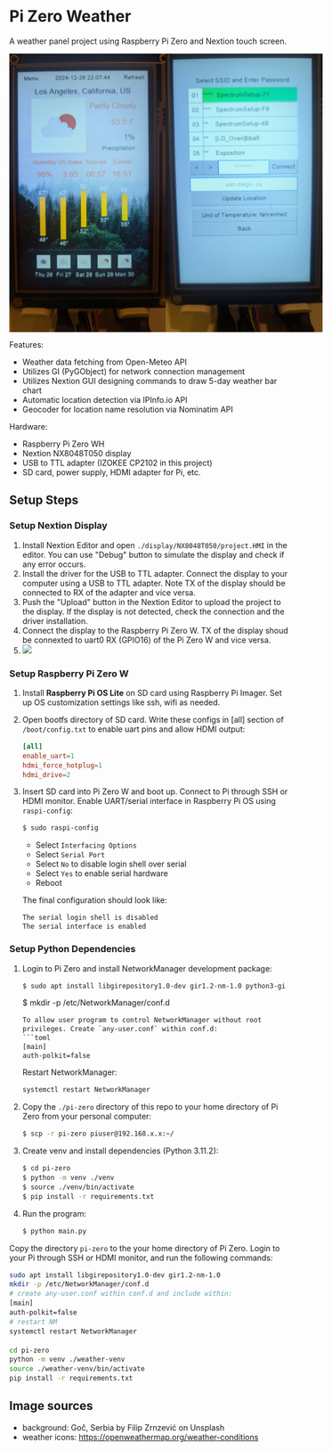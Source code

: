 # Pi Zero Weather

A weather panel project using Raspberry Pi Zero and Nextion touch screen.

<div style="display: flex; align-items: center;">
    <img src="./images/main.jpg" height="500">
    <img src="./images/menu.jpg" height="500">
</div>

Features:
- Weather data fetching from Open-Meteo API
- Utilizes GI (PyGObject) for network connection management
- Utilizes Nextion GUI designing commands to draw 5-day weather bar chart
- Automatic location detection via IPInfo.io API
- Geocoder for location name resolution via Nominatim API

Hardware:
- Raspberry Pi Zero WH
- Nextion NX8048T050 display
- USB to TTL adapter (IZOKEE CP2102 in this project)
- SD card, power supply, HDMI adapter for Pi, etc.

## Setup Steps

### Setup Nextion Display
1. Install Nextion Editor and open `./display/NX8048T050/project.HMI` in the editor. You can use "Debug" button to simulate the display and check if any error occurs.
2. Install the driver for the USB to TTL adapter. Connect the display to your computer using a USB to TTL adapter. Note TX of the display should be connected to RX of the adapter and vice versa.
3. Push the "Upload" button in the Nextion Editor to upload the project to the display. If the display is not detected, check the connection and the driver installation.
4. Connect the display to the Raspberry Pi Zero W. TX of the display shoud be connexted to uart0 RX (GPIO16) of the Pi Zero W and vice versa.
5. <img src="./images/wire.jpg" height="400">
### Setup Raspberry Pi Zero W
1. Install **Raspberry Pi OS Lite** on SD card using Raspberry Pi Imager. Set up OS customization settings like ssh, wifi as needed.
2. Open bootfs directory of SD card. Write these configs in [all] section of `/boot/config.txt` to enable uart pins and allow HDMI output:
    ```toml
    [all]
    enable_uart=1
    hdmi_force_hotplug=1
    hdmi_drive=2
    ```
3. Insert SD card into Pi Zero W and boot up. Connect to Pi through SSH or HDMI monitor. Enable UART/serial interface in Raspberry Pi OS using `raspi-config`:
    ```bash
    $ sudo raspi-config
    ```
    - Select `Interfacing Options`
    - Select `Serial Port`
    - Select `No` to disable login shell over serial
    - Select `Yes` to enable serial hardware
    - Reboot

    The final configuration should look like:
    ```
    The serial login shell is disabled
    The serial interface is enabled
    ```

### Setup Python Dependencies
1. Login to Pi Zero and install NetworkManager development package:
    ```bash
    $ sudo apt install libgirepository1.0-dev gir1.2-nm-1.0 python3-gi python3-gi-cairo
    ```
    $ mkdir -p /etc/NetworkManager/conf.d
    ```
    To allow user program to control NetworkManager without root privileges. Create `any-user.conf` within conf.d:
    ```toml
    [main]
    auth-polkit=false
    ```
    Restart NetworkManager:
    ```bash
    systemctl restart NetworkManager
    ```
2. Copy the `./pi-zero` directory of this repo to your home directory of Pi Zero from your personal computer:
    ```bash
    $ scp -r pi-zero piuser@192.168.x.x:~/
    ```
3. Create venv and install dependencies (Python 3.11.2):
    ```bash
    $ cd pi-zero
    $ python -m venv ./venv
    $ source ./venv/bin/activate
    $ pip install -r requirements.txt
    ```
4. Run the program:
    ```bash
    $ python main.py
    ```


Copy the directory `pi-zero` to the your home directory of Pi Zero. Login to your Pi through SSH or HDMI monitor, and run the following commands:

```bash
sudo apt install libgirepository1.0-dev gir1.2-nm-1.0
mkdir -p /etc/NetworkManager/conf.d
# create any-user.conf within conf.d and include within:
[main]
auth-polkit=false
# restart NM
systemctl restart NetworkManager

cd pi-zero
python -m venv ./weather-venv
source ./weather-venv/bin/activate
pip install -r requirements.txt
```

## Image sources

- background: Goč, Serbia by Filip Zrnzević on Unsplash
- weather icons: https://openweathermap.org/weather-conditions